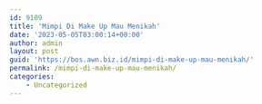 ```yaml
---
id: 9109
title: 'Mimpi Di Make Up Mau Menikah'
date: '2023-05-05T03:00:14+00:00'
author: admin
layout: post
guid: 'https://bos.awn.biz.id/mimpi-di-make-up-mau-menikah/'
permalink: /mimpi-di-make-up-mau-menikah/
categories:
    - Uncategorized
---
```


